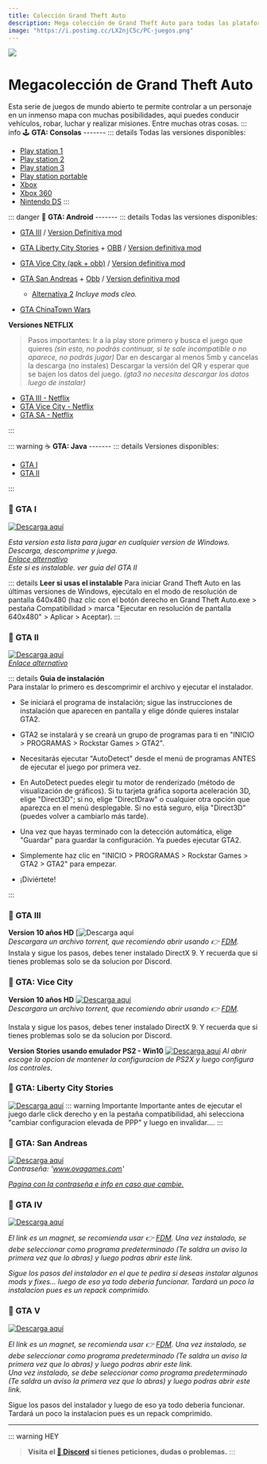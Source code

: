 ```yaml
---
title: Colección Grand Theft Auto
description: Mega colección de Grand Theft Auto para todas las plataformas.
image: "https://i.postimg.cc/LX2njC5c/PC-juegos.png"
---
```

![](https://i.postimg.cc/4dX1VvkJ/PC-juegos.png)
# Megacolección de Grand Theft Auto


Esta serie de juegos de mundo abierto te permite controlar a un personaje en un inmenso mapa con muchas posibilidades, aqui puedes conducir vehículos, robar, luchar y realizar misiones. Entre muchas otras cosas.
::: info 🕹 **GTA: Consolas** -------
::: details Todas las versiones disponibles:
- [Play station 1](https://vimm.net/vault/?p=list&system=PS1&q=grand+theft+auto)
- [Play station 2](https://vimm.net/vault/?p=list&system=PS2&q=grand+theft+auto)
- [Play station 3](https://vimm.net/vault/?p=list&system=PS3&q=grand+theft+auto)
- [Play station portable](https://vimm.net/vault/?p=list&system=PSP&q=grand+theft+auto)
- [Xbox](https://vimm.net/vault/?p=list&system=Xbox&q=grand+theft+auto)
- [Xbox 360](https://vimm.net/vault/?p=list&system=Xbox360&q=grand+theft+auto)
- [Nintendo DS](https://vimm.net/vault/?p=list&system=DS&q=grand+theft+auto)
:::

::: danger 📱 **GTA: Android** -------
::: details Todas las versiones disponibles:

- [GTA III](https://modyolo.com/grand-theft-auto-iii.html) / [Version Definitiva mod](https://liteapks.com/grand-theft-auto-iii.html)

- [GTA Liberty City Stories](https://archive.org/download/gta-liberty-city-stories-2.4/GTA_Liberty_City_Stories_2.4.apk) + [OBB](https://archive.org/download/gta-liberty-city-stories-2.4/GTA_Liberty_City_Stories_2.4.zip) / [Version definitiva mod](https://liteapks.com/gta-liberty-city-stories.html)

- [GTA Vice City (apk + obb)](https://archive.org/download/gta-vice-city.-7z/gta%20vice%20city.7z) / [Version definitiva mod](https://liteapks.com/grand-theft-auto-vice-city.html)

- [GTA San Andreas](https://archive.org/download/gtasa210apk/com.rockstargames.gtasa-2.10-free-www.apkshub.com.apk) + [Obb](https://archive.org/download/gtasa210apk/com.rockstargames.gtasa-2.00-obb-www.apkshub.com.zip) / [Version definitiva mod](https://liteapks.com/grand-theft-auto-san-andreas.html) 
    - [Alternativa 2](https://modyolo.com/gta-san-andreas.html) *Incluye mods cleo.*    

- [GTA ChinaTown Wars](https://liteapks.com/gta-chinatown-wars.html)  

**Versiones NETFLIX**
> Pasos importantes:
> Ir a la play store primero y busca el juego que quieres *(sin esto, no podrás continuar, si te sale incompatible o no aparece, no podrás jugar)*
> Dar en descargar al menos 5mb y cancelas la descarga (no instales)
> Descargar la versión del QR y esperar que se bajen los datos del juego.
*(gta3 no necesita descargar los datos luego de instalar)*

- [GTA III - Netflix](https://liteapks.com/gta-iii-netflix.html)
- [GTA Vice City - Netflix](https://liteapks.com/gta-vice-city-netflix.html)
- [GTA SA - Netflix](https://liteapks.com/gta-san-andreas-netflix.html)

:::

::: warning ☕ **GTA: Java** -------
::: details Versiones disponibles:
- [GTA I](https://www.java-ware.net/apps/download-grand-theft-auto-for-java-329760.html)
- [GTA II](https://www.java-ware.net/apps/download-grand-theft-auto-for-java-329760.html)

:::


### 🚗 GTA I

[![Descarga aquí](https://i.postimg.cc/G23xCXmL/Descarga.png)](https://pixeldrain.com/u/5FVutmUE)

*Esta version esta lista para jugar en cualquier version de Windows. Descarga, descomprime y juega.*      
[*Enlace alternativo*](https://gta.com.ua/rockstargames-classics-free-download.phtml)    
*Este si es instalable. ver guia del GTA II*

::: details **Leer si usas el instalable**
Para iniciar Grand Theft Auto en las últimas versiones de Windows, ejecútalo en el modo de resolución de pantalla 640x480 (haz clic con el botón derecho en Grand Theft Auto.exe > pestaña Compatibilidad > marca "Ejecutar en resolución de pantalla 640x480" > Aplicar > Aceptar).
:::

### 🚗 GTA II

[![Descarga aquí](https://i.postimg.cc/G23xCXmL/Descarga.png)](https://pixeldrain.com/u/5FVutmUE)        
[*Enlace alternativo*](https://gta.com.ua/rockstargames-classics-free-download.phtml)

::: details **Guia de instalación**   
Para instalar lo primero es descomprimir el archivo y ejecutar el instalador.    

- Se iniciará el programa de instalación; sigue las instrucciones de instalación que aparecen en pantalla y elige dónde quieres instalar GTA2.

- GTA2 se instalará y se creará un grupo de programas para ti en "INICIO > PROGRAMAS > Rockstar Games > GTA2".

- Necesitarás ejecutar "AutoDetect" desde el menú de programas ANTES de ejecutar el juego por primera vez.

- En AutoDetect puedes elegir tu motor de renderizado (método de visualización de gráficos). Si tu tarjeta gráfica soporta aceleración 3D, elige "Direct3D"; si no, elige "DirectDraw" o cualquier otra opción que aparezca en el menú desplegable. Si no está seguro, elija "Direct3D" (puedes volver a cambiarlo más tarde). 

- Una vez que hayas terminado con la detección automática, elige "Guardar" para guardar la configuración. Ya puedes ejecutar GTA2.

- Simplemente haz clic en "INICIO > PROGRAMAS > Rockstar Games > GTA2 > GTA2" para empezar. 


- ¡Diviértete!

:::

### 🚗 GTA III 

**Version 10 años HD**
[![Descarga aquí](https://pixeldrain.com/u/XTtuevm6)         
*Descargara un archivo torrent, que recomiendo abrir usando 👉 [FDM](https://www.freedownloadmanager.org/es/).*       
Instala y sigue los pasos, debes tener instalado DirectX 9. Y recuerda que si tienes problemas solo se da solucion por Discord. 

### 🚗 GTA: Vice City

**Version 10 años HD**
[![Descarga aquí](https://i.postimg.cc/G23xCXmL/Descarga.png)](https://doodrive.com/f/2j0g33)     
*Descargara un archivo torrent, que recomiendo abrir usando 👉 [FDM](https://www.freedownloadmanager.org/es/).*

Instala y sigue los pasos, debes tener instalado DirectX 9. Y recuerda que si tienes problemas solo se da solucion por Discord. 

**Version Stories usando emulador PS2 - Win10**
[![Descarga aquí](https://i.postimg.cc/G23xCXmL/Descarga.png)](https://archive.org/download/grandtheftautovicecitystorieswindows10compatible/Grand%20Theft%20Auto%20-%20Vice%20City%20Stories%20Installer.exe) *Al abrir escoge la opcion de mantener la configuracion de PS2X y luego configura los controles.*


### 🚗 GTA: Liberty City Stories

[![Descarga aquí](https://i.postimg.cc/G23xCXmL/Descarga.png)](https://doodrive.com/f/z6g7yy)
::: warning Importante
Importante antes de ejecutar el juego darle click derecho y en la pestaña compatibilidad, ahi selecciona "cambiar configuracion elevada de PPP" y luego en invalidar....
:::

### 🚗 GTA: San Andreas

[![Descarga aquí](https://i.postimg.cc/G23xCXmL/Descarga.png)](https://www.mediafire.com/file/coz4jbfiio23jox/147886-TAGSAN.rar/file)      
*Contraseña: 'www.ovagames.com'*

[*Pagina con la contraseña e info en caso que cambie.*](https://www.ovagames.com/grand-theft-auto-san-andreas-multi10-elamigos.html)

### 🚗 GTA IV

[![Descarga aquí](https://i.postimg.cc/G23xCXmL/Descarga.png)](magnet:?xt=urn:btih:937CEF5D447A785CC8B659134A9D3EFD271706CA&dn=Grand+Theft+Auto+IV%3A+The+Complete+Edition+%28v1.2.0.43+%2B+Radio+Downgrader+%2B+Vanilla+Fixes+Modpack+v1.6.2+%2B+Wrappers%29+%5BFitGirl+Repack%2C+Selective+Download+-+from+13.2+GB%5D&tr=udp%3A%2F%2F46.148.18.250%3A2710&tr=udp%3A%2F%2Fopentor.org%3A2710&tr=udp%3A%2F%2Ftracker.coppersurfer.tk%3A6969%2Fannounce&tr=udp%3A%2F%2Ftracker.opentrackr.org%3A1337%2Fannounce&tr=http%3A%2F%2Ftracker.dler.org%3A6969%2Fannounce&tr=udp%3A%2F%2Ftracker.leechers-paradise.org%3A6969%2Fannounce&tr=udp%3A%2F%2F9.rarbg.me%3A2730%2Fannounce&tr=udp%3A%2F%2F9.rarbg.to%3A2770%2Fannounce&tr=udp%3A%2F%2Ftracker.pirateparty.gr%3A6969%2Fannounce&tr=http%3A%2F%2Fretracker.local%2Fannounce&tr=http%3A%2F%2Fretracker.ip.ncnet.ru%2Fannounce&tr=udp%3A%2F%2Fexodus.desync.com%3A6969%2Fannounce&tr=udp%3A%2F%2Fipv4.tracker.harry.lu%3A80%2Fannounce&tr=udp%3A%2F%2Fopen.stealth.si%3A80%2Fannounce&tr=udp%3A%2F%2Ftracker.opentrackr.org%3A1337%2Fannounce&tr=http%3A%2F%2Ftracker.openbittorrent.com%3A80%2Fannounce&tr=udp%3A%2F%2Fopentracker.i2p.rocks%3A6969%2Fannounce&tr=udp%3A%2F%2Ftracker.internetwarriors.net%3A1337%2Fannounce&tr=udp%3A%2F%2Ftracker.leechers-paradise.org%3A6969%2Fannounce&tr=udp%3A%2F%2Fcoppersurfer.tk%3A6969%2Fannounce&tr=udp%3A%2F%2Ftracker.zer0day.to%3A1337%2Fannounce)     

*El link es un magnet, se recomienda usar 👉 [FDM](https://www.freedownloadmanager.org/es/). Una vez instalado, se debe seleccionar como programa predeterminado (Te saldra un aviso la primera vez que lo abras) y luego podras abrir este link.*    

*Sigue los pasos del instalador en el que te pedira si deseas instalar algunos mods y fixes... luego de eso ya todo deberia funcionar. Tardará un poco la instalacion pues es un repack comprimido.*


### 🚗 GTA V

[![Descarga aquí](https://i.postimg.cc/G23xCXmL/Descarga.png)](magnet:?xt=urn:btih:E07F5E60A64C96334D4D29339E37A4CDEC8D8E0C&dn=Grand+Theft+Auto+V+%2F+GTA++5+%28v1.0.2802%2F1.64+Online%2C+MULTi13%29+%5BFitGirl+Repack%5D&tr=udp%3A%2F%2Fopentor.net%3A6969&tr=udp%3A%2F%2Fopentor.org%3A2710&tr=udp%3A%2F%2Ftracker.opentrackr.org%3A1337%2Fannounce&tr=http%3A%2F%2Ftracker.dler.org%3A6969%2Fannounce&tr=udp%3A%2F%2Fexodus.desync.com%3A6969%2Fannounce&tr=udp%3A%2F%2Fipv4.tracker.harry.lu%3A80%2Fannounce&tr=udp%3A%2F%2Fopen.stealth.si%3A80%2Fannounce&tr=udp%3A%2F%2Fretracker.lanta-net.ru%3A2710%2Fannounce&tr=udp%3A%2F%2Ftracker.cyberia.is%3A6969%2Fannounce&tr=udp%3A%2F%2Ftracker.moeking.me%3A6969%2Fannounce&tr=udp%3A%2F%2Ftracker.tiny-vps.com%3A6969%2Fannounce&tr=udp%3A%2F%2Ftracker.torrent.eu.org%3A451%2Fannounce&tr=udp%3A%2F%2Ftracker.openbittorrent.com%3A80%2Fannounce&tr=udp%3A%2F%2Fexodus.desync.com%3A6969%2Fannounce&tr=udp%3A%2F%2Ftracker.opentrackr.org%3A1337%2Fannounce&tr=http%3A%2F%2Ftracker.openbittorrent.com%3A80%2Fannounce&tr=udp%3A%2F%2Fopentracker.i2p.rocks%3A6969%2Fannounce&tr=udp%3A%2F%2Ftracker.internetwarriors.net%3A1337%2Fannounce&tr=udp%3A%2F%2Ftracker.leechers-paradise.org%3A6969%2Fannounce&tr=udp%3A%2F%2Fcoppersurfer.tk%3A6969%2Fannounce&tr=udp%3A%2F%2Ftracker.zer0day.to%3A1337%2Fannounce)

*El link es un magnet, se recomienda usar 👉 [FDM](https://www.freedownloadmanager.org/es/). Una vez instalado, se debe seleccionar como programa predeterminado (Te saldra un aviso la primera vez que lo abras) y luego podras abrir este link.*   
*Una vez instalado, se debe seleccionar como programa predeterminado (Te saldra un aviso la primera vez que lo abras) y luego podras abrir este link.*

Sigue los pasos del instalador y luego de eso ya todo deberia funcionar. Tardará un poco la instalacion pues es un repack comprimido.


---

::: warning HEY
> **Visita el [🚀 Discord](https://discord.gg/hVKeY3uEru) si tienes peticiones, dudas o problemas.**
:::
